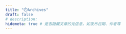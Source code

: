 ```yaml
---
title: "⏱️Archives"
draft: false
# description: 
hidemeta: true # 是否隐藏文章的元信息，如发布日期、作者等
---
```



